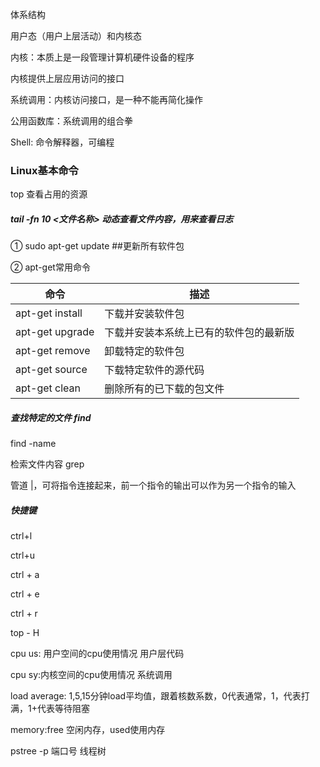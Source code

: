 体系结构

用户态（用户上层活动）和内核态

内核：本质上是一段管理计算机硬件设备的程序

内核提供上层应用访问的接口

系统调用：内核访问接口，是一种不能再简化操作

公用函数库：系统调用的组合拳

Shell: 命令解释器，可编程





### Linux基本命令

top 查看占用的资源

##### tail -fn 10 <文件名称>  动态查看文件内容，用来查看日志

①  sudo apt-get update        ##更新所有软件包

②  apt-get常用命令

| 命令             | 描述                                   |
| ---------------- | -------------------------------------- |
| apt-get  install | 下载并安装软件包                       |
| apt-get  upgrade | 下载并安装本系统上已有的软件包的最新版 |
| apt-get  remove  | 卸载特定的软件包                       |
| apt-get source   | 下载特定软件的源代码                   |
| apt-get clean    | 删除所有的已下载的包文件               |

#####  查找特定的文件 find

find -name



检索文件内容 grep

管道 |，可将指令连接起来，前一个指令的输出可以作为另一个指令的输入



##### 快捷键

ctrl+l

ctrl+u

ctrl + a

ctrl + e

ctrl + r



top - H

cpu us: 用户空间的cpu使用情况 用户层代码

cpu sy:内核空间的cpu使用情况 系统调用

load average: 1,5,15分钟load平均值，跟着核数系数，0代表通常，1，代表打满，1+代表等待阻塞

memory:free 空闲内存，used使用内存

pstree -p 端口号  线程树

















